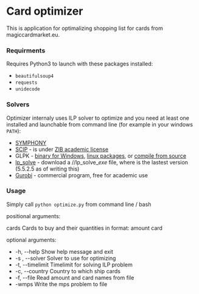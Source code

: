 # Card optimizer

This is application for optimalizing shopping list for cards from magiccardmarket.eu. 


### Requirments

Requires Python3 to launch with these packages installed:

* `beautifulsoup4`
* `requests`
* `unidecode`


### Solvers

Optimizer internaly uses ILP solver to optimize and you need at least one installed and launchable from command line (for example in your windows `PATH`):

* [SYMPHONY](https://projects.coin-or.org/SYMPHONY#DownloadandInstall)
* [SCIP](http://scip.zib.de/#download) - is under [ZIB academic license](http://scip.zib.de/academic.txt)
* GLPK - [binary for Windows](https://sourceforge.net/projects/winglpk/), [linux packages](https://en.wikibooks.org/wiki/GLPK/Linux_packages), or [compile from source](https://www.gnu.org/software/glpk/#TOCdownloading)
* [lp_solve](https://sourceforge.net/projects/lpsolve/files/lpsolve/) - download a /<version>/lp_solve_<version>_exe_<platform> file, where <version> is the lastest version (5.5.2.5 as of writing this)
* [Gurobi](http://www.gurobi.com/downloads/download-center) - commercial program, free for academic use


### Usage

Simply call `python optimize.py` from command line / bash

positional arguments:

  cards                 Cards to buy and their quantities in format: amount card

optional arguments:

* -h, --help            Show help message and exit
* -s , --solver         Solver to use for optimizing
* -t, --timelimit       Timelimit for solving ILP problem
* -c, --country         Country to which ship cards
* -f, --file            Read amount and card names from file
* -wmps                 Write the mps problem to file


